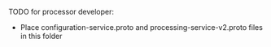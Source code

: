 TODO for processor developer:
- Place configuration-service.proto and processing-service-v2.proto files in this folder